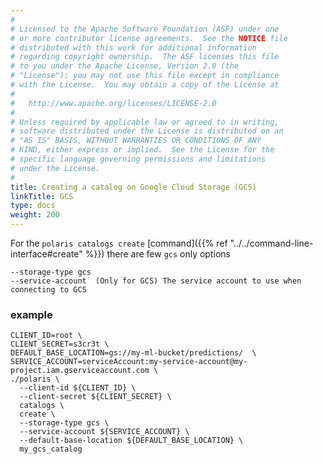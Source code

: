 ```yaml
---
#
# Licensed to the Apache Software Foundation (ASF) under one
# or more contributor license agreements.  See the NOTICE file
# distributed with this work for additional information
# regarding copyright ownership.  The ASF licenses this file
# to you under the Apache License, Version 2.0 (the
# "License"); you may not use this file except in compliance
# with the License.  You may obtain a copy of the License at
#
#   http://www.apache.org/licenses/LICENSE-2.0
#
# Unless required by applicable law or agreed to in writing,
# software distributed under the License is distributed on an
# "AS IS" BASIS, WITHOUT WARRANTIES OR CONDITIONS OF ANY
# KIND, either express or implied.  See the License for the
# specific language governing permissions and limitations
# under the License.
#
title: Creating a catalog on Google Cloud Storage (GCS)
linkTitle: GCS
type: docs
weight: 200
---
```


For the `polaris catalogs create` [command]({{% ref "../../command-line-interface#create" %}}) there are few `gcs` only options

```text
--storage-type gcs
--service-account  (Only for GCS) The service account to use when connecting to GCS
```

### example

```shell
CLIENT_ID=root \
CLIENT_SECRET=s3cr3t \
DEFAULT_BASE_LOCATION=gs://my-ml-bucket/predictions/  \
SERVICE_ACCOUNT=serviceAccount:my-service-account@my-project.iam.gserviceaccount.com \
./polaris \
  --client-id ${CLIENT_ID} \
  --client-secret ${CLIENT_SECRET} \
  catalogs \
  create \
  --storage-type gcs \
  --service-account ${SERVICE_ACCOUNT} \
  --default-base-location ${DEFAULT_BASE_LOCATION} \
  my_gcs_catalog
```